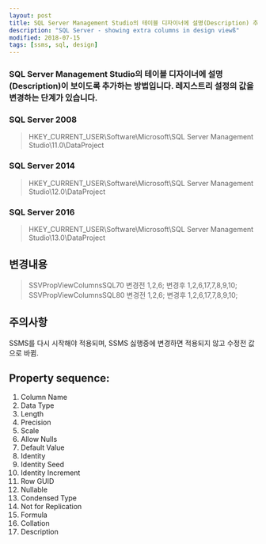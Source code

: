 ```yaml
---
layout: post
title: SQL Server Management Studio의 테이블 디자이너에 설명(Description) 추가하기
description: "SQL Server - showing extra columns in design viewß"
modified: 2018-07-15
tags: [ssms, sql, design]
---
```


### SQL Server Management Studio의 테이블 디자이너에 설명(Description)이 보이도록  추가하는 방법입니다.  레지스트리 설정의 값을 변경하는 단계가 있습니다.

### SQL Server 2008
> HKEY_CURRENT_USER\Software\Microsoft\SQL Server Management Studio\11.0\DataProject

### SQL Server 2014
> HKEY_CURRENT_USER\Software\Microsoft\SQL Server Management Studio\12.0\DataProject

### SQL Server 2016
> HKEY_CURRENT_USER\Software\Microsoft\SQL Server Management Studio\13.0\DataProject

## 변경내용

> SSVPropViewColumnsSQL70 변경전 1,2,6; 변경후 1,2,6,17,7,8,9,10;
> SSVPropViewColumnsSQL80 변경전 1,2,6; 변경후 1,2,6,17,7,8,9,10;

## 주의사항 

SSMS를 다시 시작해야 적용되며, SSMS 싫행중에 변경하면 적용되지 않고 수정전 값으로 바뀜. 

## Property sequence:

1. Column Name
2. Data Type
3. Length
4. Precision
5. Scale
6. Allow Nulls
7. Default Value
8. Identity
9. Identity Seed
10. Identity Increment
11. Row GUID
12. Nullable
13. Condensed Type
14. Not for Replication
15. Formula
16. Collation
17. Description

